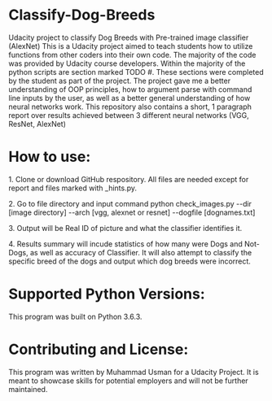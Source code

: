 <h1>Classify-Dog-Breeds</h1>
Udacity project to classify Dog Breeds with Pre-trained image classifier (AlexNet)
This is a Udacity project aimed to teach students how to utilize functions from other coders into their own code. The majority of the code was provided by Udacity course developers. Within the majority of the python scripts are section marked TODO #. These sections were completed by the student as part of the project. The project gave me a better understanding of OOP principles, how to argument parse with command line inputs by the user, as well as a better general understanding of how neural networks work. This repository also contains a short, 1 paragraph report over results achieved between 3 different neural networks (VGG, ResNet, AlexNet)

<h1>How to use:</h1>
<p>1. Clone or download GitHub respository. All files are needed except for report and files marked with _hints.py.</p>
<p>2. Go to file directory and input command python check_images.py --dir [image directory] --arch [vgg, alexnet or resnet] --dogfile [dognames.txt]</p>
<p>3. Output will be Real ID of picture and what the classifier identifies it. </p>
<p>4. Results summary will incude statistics of how many were Dogs and Not-Dogs, as well as accuracy of Classifier. It will also attempt to classify the specific breed of the dogs and output which dog breeds were incorrect. </p>

<h1>Supported Python Versions:</h1>
This program was built on Python 3.6.3. 

<h1>Contributing and License:</h1>
This program was written by Muhammad Usman for a Udacity Project. It is meant to showcase skills for potential employers and will not be further maintained. 
